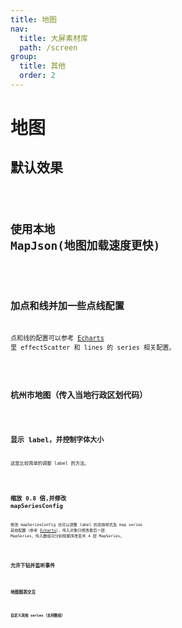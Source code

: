 ```yaml
---
title: 地图
nav:
  title: 大屏素材库
  path: /screen
group:
  title: 其他
  order: 2
---
```


# 地图

## 默认效果

<code src="../../../example/MapDemo/demo1.tsx" background="#040727">

## 使用本地 MapJson(地图加载速度更快)

<code src="../../../example/MapDemo/demo2.tsx" background="#040727">

## 加点和线并加一些点线配置

点和线的配置可以参考 [Echarts](https://echarts.apache.org/zh/option.html#series-effectScatter.symbol) 里 effectScatter 和 lines 的 series 相关配置。

<code src="../../../example/MapDemo/demo3.tsx" background="#040727">

## 杭州市地图（传入当地行政区划代码）

<code src="../../../example/MapDemo/demo4.tsx" background="#040727">

## 显示 label，并控制字体大小

这是比较简单的调整 label 的方法。

<code src="../../../example/MapDemo/demo5.tsx" background="#040727">

## 缩放 0.8 倍,并修改 mapSeriesConfig

修改 mapSeriesConfig 也可以调整 label 的具体样式及 map series 其他配置（参考 [Echarts](https://echarts.apache.org/zh/option.html#series-map.type)），传入对象只修改最后一层 MapSeries，传入数组可分别按顺序改变共 4 层 MapSeries。

<code src="../../../example/MapDemo/demo6.tsx" background="#040727">

## 允许下钻并监听事件

<code src="../../../example/MapDemo/demo7.tsx" background="#040727">

## 地图图表交互

<code src="../../../example/MapDemo/demo8.tsx" background="#040727">

## 自定义其他 series（支持数组）

<code src="../../../example/MapDemo/demo9.tsx" background="#040727">